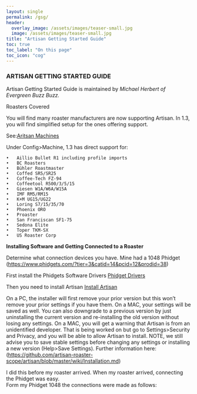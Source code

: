 ```yaml
---
layout: single
permalink: /gsg/
header:
  overlay_image: /assets/images/teaser-small.jpg
  image: /assets/images/teaser-small.jpg
title: "Artisan Getting Started Guide"
toc: true
toc_label: "On this page"
toc_icon: "cog"
---
```


### ARTISAN GETTING STARTED GUIDE

Artisan Getting Started Guide is maintained by *Michael Herbert of Evergreen Buzz Buzz.*

Roasters Covered

You will find many roaster manufacturers are now supporting Artisan.  In 1.3, you will find simplified setup for the ones offering support.    

See:[Aritsan Machines](https://artisan-scope.org/machines/)



Under Config>Machine, 1.3 has direct support for:

	•	Aillio Bullet R1 including profile imports
	•	BC Roasters
	•	Bühler Roastmaster
	•	Coffed SR5/SR25
	•	Coffee-Tech FZ-94
	•	Coffeetool R500/3/5/15
	•	Giesen W1A/W6A/W15A
	•	IMF RM5/RM15
	•	K+M UG15/UG22
	•	Loring S7/15/35/70
	•	Phoenix ORO
	•	Proaster
	•	San Franciscan SF1-75
	•	Sedona Elite
	•	Toper TKM-SX
	•	US Roaster Corp

**Installing Software and Getting Connected to a Roaster**

Determine what connection devices you have.  Mine had a 1048 Phidget
(https://www.phidgets.com/?tier=3&catid=14&pcid=12&prodid=38)

First install the Phidgets Software Drivers
[Phidget Drivers](https://www.phidgets.com/docs/Software_Overview)

Then you need to install Artisan
[Install Artisan](https://github.com/artisan-roaster-scope/artisan)

On a PC, the installer will first remove your prior version but this won’t remove your prior settings if you have them.  On a MAC, your settings will be saved as well.  You can also downgrade to a previous version by just uninstalling the current version and re-installing the old version without losing any settings.  On a MAC, you will get a warning that Artisan is from an unidentified developer.  That is being worked on but go to Settings>Security and Privacy, and you will be able to allow Artisan to install.  NOTE, we still advise you to save stable settings before changing any settings or installing a new version (Help>Save Settings).
Further information here:
(https://github.com/artisan-roaster-scope/artisan/blob/master/wiki/Installation.md)



I did this before my roaster arrived.  When my roaster arrived, connecting the Phidget was easy.  
Form my Phidget 1048 the connections were made as follows:
